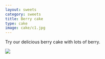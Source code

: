 ```yaml
---
layout: sweets
category: sweets
title: Berry cake
type: cake
image: cake/c1.jpg
---
```


Try our delicious berry cake with lots of berry.

![]({{site.baseurl}}/images/cake/c1.jpg)

